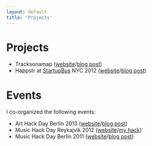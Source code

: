 ```yaml
---
layout: default
title: 'Projects'
---
```


<div class="post">

# Projects

- Tracksonamap ([website](http://tracksonamap.com)/[blog post](/tracks-on-a-map-has-been-released))
- Happstr at [StartupBus](http://www.startupbus.com/) NYC 2012 ([website](http://www.happstr.com)/[blog post](/me-startupbus-nyc-2012))

# Events

I co-organized the following events:

- Art Hack Day Berlin 2013 ([website](http://www.arthackday.net/events/going-dark)/[blog post](/bringing-art-hack-day-to-berlin/))
- Music Hack Day Reykajvík 2012 ([website](http://reykjavik.musichackday.org)/[my hack](https://www.youtube.com/watch?v=wtu0U1d2jWM))
- Music Hack Day Berlin 2011 ([website](http://berlin.musichackday.org)/[blog post](/coming-up-music-hack-day-berlin))
